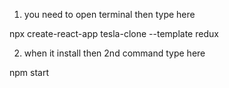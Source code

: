1. you need to open terminal then type here 

 npx create-react-app tesla-clone --template redux


2. when it install then 2nd command type here

  npm start